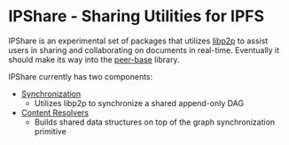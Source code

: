 # IPShare - Sharing Utilities for IPFS

IPShare is an experimental set of packages that utilizes [libp2p](https://github.com/libp2p/libp2p) to assist users in sharing and collaborating on documents in real-time. Eventually it should make its way into the [peer-base](https://github.com/peer-base/peer-base) library.

IPShare currently has two components:

* [Synchronization](./sync/README.md)
  * Utilizes libp2p to synchronize a shared append-only DAG
* [Content Resolvers](./resolvers/README.md)
  * Builds shared data structures on top of the graph synchronization primitive